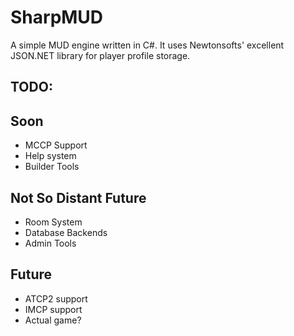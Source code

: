 # SharpMUD #

A simple MUD engine written in C#. It uses Newtonsofts' excellent JSON.NET
library for player profile storage.

TODO:
----

Soon
----

* MCCP Support
* Help system
* Builder Tools

Not So Distant Future
---------------------

* Room System
* Database Backends
* Admin Tools

Future
------

* ATCP2 support
* IMCP support
* Actual game?
